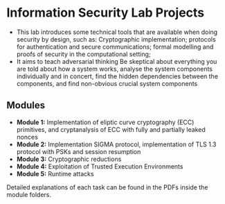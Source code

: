 # Information Security Lab Projects
* This lab introduces some technical tools that are available when doing security by design, such as:
  Cryptographic implementation; protocols for authentication and
  secure communications; formal modelling and proofs of security in the
  computational setting; 
* It aims to teach adversarial thinking
  Be skeptical about everything you are told about how a system works,
  analyse the system components individually and in concert, find the
  hidden dependencies between the components, and find non-obvious
  crucial system components

## Modules 
* **Module 1:** Implementation of eliptic curve cryptography (ECC) primitives, and cryptanalysis of ECC with fully and partially leaked nonces 
* **Module 2:** Implementation SIGMA protocol, implementation of TLS 1.3 protocol with PSKs and session resumption
* **Module 3:** Cryptographic reductions
* **Module 4:** Exploitation of Trusted Execution Environments
* **Module 5:** Runtime attacks

Detailed explanations of each task can be found in the PDFs inside the module folders.
